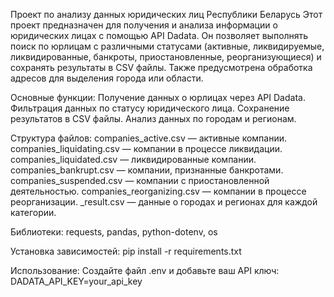 Проект по анализу данных юридических лиц Республики Беларусь
Этот проект предназначен для получения и анализа информации о юридических лицах с помощью API Dadata. Он позволяет выполнять поиск по юрлицам с различными статусами (активные, ликвидируемые, ликвидированные, банкроты, приостановленные, реорганизующиеся) и сохранять результаты в CSV файлы. Также предусмотрена обработка адресов для выделения города или области.


Основные функции:
Получение данных о юрлицах через API Dadata.
Фильтрация данных по статусу юридического лица.
Сохранение результатов в CSV файлы.
Анализ данных по городам и регионам.


Структура файлов:
companies_active.csv — активные компании.
companies_liquidating.csv — компании в процессе ликвидации.
companies_liquidated.csv — ликвидированные компании.
companies_bankrupt.csv — компании, признанные банкротами.
companies_suspended.csv — компании с приостановленной деятельностью.
companies_reorganizing.csv — компании в процессе реорганизации.
_result.csv — данные о городах и регионах для каждой категории.


Библиотеки: requests, pandas, python-dotenv, os


Установка зависимостей:
pip install -r requirements.txt


Использование:
Создайте файл .env и добавьте ваш API ключ:
DADATA_API_KEY=your_api_key

